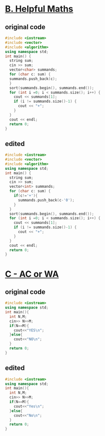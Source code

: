 # [B. Helpful Maths](https://vjudge.net/contest/558712#problem/B)
## original code
```cpp
#include <iostream>
#include <vector> 
#include <algorithm>
using namespace std;
int main() {
  string sum;
  cin >> sum;
  vector<char> summands;
  for (char c: sum) {
  summands.push_back(c);
  }
  sort(summands.begin(), summands.end());
  for (int i =0; i < summands.size(); i++) { 
    cout << summands[1]; 
    if (i != summands.size()-1) {
      cout << "+";
    }
  }
  cout << endl;
  return 0;
}
```
## edited
```cpp
#include <iostream>
#include <vector> 
#include <algorithm>
using namespace std;
int main() {
  string sum;
  cin >> sum;
  vector<int> summands;
  for (char c: sum) {
    if(c!='+'){
      summands.push_back(c-'0');
    }
  }
  sort(summands.begin(), summands.end());
  for (int i =0; i < summands.size(); i++) { 
    cout << summands[1]; 
    if (i != summands.size()-1) {
      cout << "+";
    }
  }
  cout << endl;
  return 0;
}
```

# [C - AC or WA](https://vjudge.net/contest/558712#problem/C)
## original code
```cpp
#include <iostream>
using namespace std;
int main(){
  int N,M;
  cin>> N>>M;
  if(N==M){
    cout<<"YES\n";
  }else{
    cout<<"NO\n";
  }
  return 0;
}
```
## edited 
```cpp
#include <iostream>
using namespace std;
int main(){
  int N,M;
  cin>> N>>M;
  if(N==M){
    cout<<"Yes\n";
  }else{
    cout<<"No\n";
  }
  return 0;
}
```






